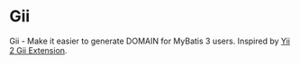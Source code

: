 # Gii
Gii - Make it easier to generate DOMAIN for MyBatis 3 users. Inspired by [Yii 2 Gii Extension](https://github.com/yiisoft/yii2-gii).
